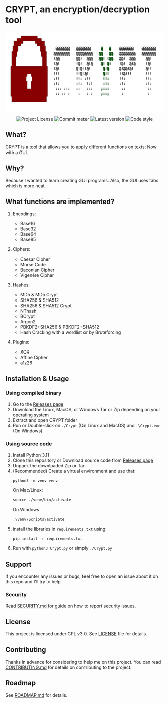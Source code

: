 # CRYPT, an encryption/decryption tool
![header]

<div align=center>

![Project License]
![Commit meter]
![Latest version]
![Code style]

</div>

## What?
CRYPT is a tool that allows you to apply different functions on texts; Now with a GUI.

## Why?
Because I wanted to learn creating GUI programs. Also, the GUI uses tabs which is more neat.

## What functions are implemented?
1. Encodings:
   - Base16
   - Base32
   - Base64
   - Base85

2. Ciphers:
   - Caesar Cipher
   - Morse Code
   - Baconian Cipher
   - Vigenère Cipher

3. Hashes:
   - MD5 & MD5 Crypt
   - SHA256 & SHA512
   - SHA256 & SHA512 Crypt
   - NThash
   - BCrypt
   - Argon2
   - PBKDF2+SHA256 & PBKDF2+SHA512
   - Hash Cracking with a wordlist or by Bruteforcing
4. Plugins:
   - XOR
   - Affine Cipher
   - a1z26

## Installation & Usage
### Using compiled binary
1. Go to the [Releases page]
2. Download the Linux, MacOS, or Windows Tar or Zip depending on your operating system
3. Extract and open CRYPT folder
4. Run or Double-click on `./Crypt` (On Linux and MacOS) and `.\Crypt.exe` (On Windows)

### Using source code
1. Install Python 3.11
2. Clone this repository or Download source code from [Releases page]
3. Unpack the downloaded Zip or Tar
4. (Recommended) Create a virtual environment and use that:
    ```shell
    python3 -m venv venv
    ```
    On Mac/Linux:
    ```shell
    source ./venv/bin/activate
    ```
    On Windows
    ```powershell
    .\venv\Scripts\activate
    ```
5. install the libraries in `requirements.txt` using:
    ```shell
    pip install -r requirements.txt
    ```
6. Run with `python3 Crypt.py` or simply `./Crypt.py`

## Support
If you encounter any issues or bugs, feel free to open an issue about it on this repo and I'll try to help.
### Security
Read [SECURITY.md] for guide on how to report security issues.

## License
This project is licensed under GPL v3.0. See [LICENSE] file for details.

## Contributing
Thanks in advance for considering to help me on this project.
You can read [CONTRIBUTING.md] for details on contributing to the project.

## Roadmap
See [ROADMAP.md] for details.

[header]: ./modules/design/images/head.png
[LICENSE]: ./LICENSE
[SECURITY.md]: ./SECURITY.md
[CONTRIBUTING.md]: ./Docs/CONTRIBUTING.md
[ROADMAP.md]: ./Docs/ROADMAP.md
[pyperclip repository]: https://github.com/spyoungtech/pyclip?tab=readme-ov-file#installation
[Project License]: https://img.shields.io/github/license/ninja-left/CRYPT-GUI
[Commit meter]: https://img.shields.io/github/commit-activity/m/ninja-left/CRYPT-GUI
[Latest version]: https://img.shields.io/github/v/tag/ninja-left/CRYPT-GUI?label=Version&color=black
[Code style]: https://img.shields.io/badge/code%20style-black-000000.svg
[Releases page]: https://github.com/ninja-left/CRYPT-GUI/releases/latest

